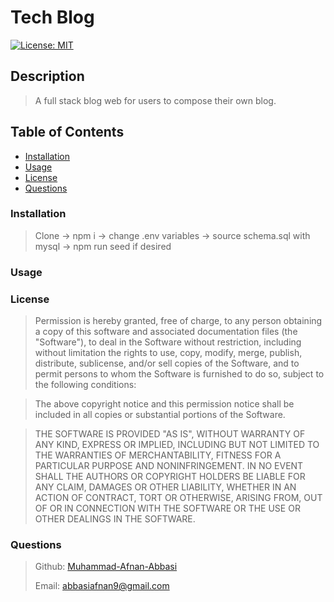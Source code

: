 

# Tech Blog

[![License: MIT](https://img.shields.io/badge/License-MIT-yellow.svg)](https://opensource.org/licenses/MIT)

## Description

>
> A full stack blog web for users to compose their own blog.
>

## Table of Contents
* [Installation](#installation)
* [Usage](#usage)
* [License](#license)
* [Questions](#questions)

### Installation

>
> Clone -> npm i 
-> change .env variables 
-> source schema.sql with mysql 
-> npm run seed if desired
>

### Usage



### License

>Permission is hereby granted, free of charge, to any person obtaining a copy of this software and associated documentation files (the "Software"), to deal in the Software without restriction, including without limitation the rights to use, copy, modify, merge, publish, distribute, sublicense, and/or sell copies of the Software, and to permit persons to whom the Software is furnished to do so, subject to the following conditions:

>The above copyright notice and this permission notice shall be included in all copies or substantial portions of the Software.

>THE SOFTWARE IS PROVIDED "AS IS", WITHOUT WARRANTY OF ANY KIND, EXPRESS OR IMPLIED, INCLUDING BUT NOT LIMITED TO THE WARRANTIES OF MERCHANTABILITY, FITNESS FOR A PARTICULAR PURPOSE AND NONINFRINGEMENT. IN NO EVENT SHALL THE AUTHORS OR COPYRIGHT HOLDERS BE LIABLE FOR ANY CLAIM, DAMAGES OR OTHER LIABILITY, WHETHER IN AN ACTION OF CONTRACT, TORT OR OTHERWISE, ARISING FROM, OUT OF OR IN CONNECTION WITH THE SOFTWARE OR THE USE OR OTHER DEALINGS IN THE SOFTWARE.

### Questions

>
>Github: [Muhammad-Afnan-Abbasi](https://www.github.com/abbasiafnan9)
>
>Email: [abbasiafnan9@gmail.com](mailto:mark.abbasiafnan9@gmail.com)
>

